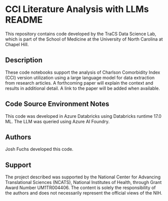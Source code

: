 # CCI Literature Analysis with LLMs README
This repository contains code developed by the TraCS Data Science Lab, which is part of the School of Medicine at the University of North Carolina at Chapel Hill. 

## Description
These code notebooks support the analysis of Charlson Comorbidity Index (CCI) version utilization using a large language model for data extraction from research articles. A forthcoming paper will explain the context and results in additional detail. A link to the paper will be added when available. 

## Code Source Environment Notes
This code was developed in Azure Databricks using Databricks runtime 17.0 ML. The LLM was queried using Azure AI Foundry. 

## Authors
Josh Fuchs developed this code. 

## Support
The project described was supported by the National Center for Advancing Translational Sciences (NCATS), National Institutes of Health, through Grant Award Number UM1TR004406. The content is solely the responsibility of the authors and does not necessarily represent the official views of the NIH.
